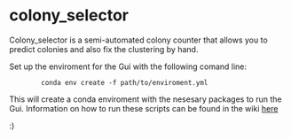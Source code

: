 # colony_selector
Colony_selector is a semi-automated colony counter that allows you to predict colonies and also fix the clustering by hand.

Set up the enviroment for the Gui with the following comand line:

            conda env create -f path/to/enviroment.yml 

This will create a conda enviroment with the nesesary packages to run the Gui. Information on how to run these scripts can be found in the wiki [here](https://github.com/raanreye/colony_selector/wiki)

:)
